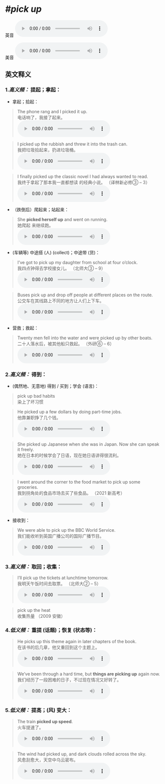 # ***\#pick up*** 
英音
<audio src="./media/pick up1.aac" controls="controls"></audio>

美音
<audio src="./media/pick up2.aac" controls="controls"></audio>



  

英文释义
---
### 1.*高义频：* **提起；拿起：**  

- 拿起；拾起：

 > The phone rang and I picked it up.   
 > 电话响了，我接了起来。    
<audio src="./media/pick-11.aac" controls="controls"></audio>

 > I picked up the rubbish and threw it into the trash can.   
 > 我把垃圾拾起来，扔进垃圾桶。    
<audio src="./media/pick-12.aac" controls="controls"></audio>

 > I finally picked up the classic novel I had always wanted to read.  
 > 我终于拿起了那本我一直都想读 的经典小说。  （译林新必修③ – 3）  
<audio src="./media/I finally picked up the classic novel I had always wanted to read2_AAC.aac" controls="controls"></audio>

- （跌倒后）爬起来；站起来：

 > She **picked herself up** and went on running.  
 > 她爬起 来继续跑。    
<audio src="./media/She picked herself up and went on running2_AAC.aac" controls="controls"></audio>

- (车辆等) 中途搭 (人) (collect)；中途带 (货)：

 > I’ve got to pick up my daughter from school at four o’clock.   
 > 我四点钟得去学校接女儿。  （北师大③ – 9）  
<audio src="./media/pick-14.aac" controls="controls"></audio>

 > Buses pick up and drop off people at different places on the route.   
 > 公交车在其线路上不同的地方让人们上下车。    
<audio src="./media/pick-15.aac" controls="controls"></audio>

- 营救；救起：

 > Twenty men fell into the water and were picked up by other boats.  
 > 二十人落水后，被其他船只救起。  （外研⑥ – 6）  
<audio src="./media/pick-16.aac" controls="controls"></audio>

### 2.*高义频：* **得到：**  

- (偶然地、无意地) 得到 / 买到；学会 (语言)：

 > pick up bad habits   
 > 染上了坏习惯    

 > He picked up a few dollars by doing part-time jobs.  
 > 他靠兼职挣了几个钱。    
<audio src="./media/pick-17.aac" controls="controls"></audio>

 > She picked up Japanese when she was in Japan. Now she can speak it freely.   
 > 她在日本的时候学会了日语，现在她日语讲得很流利。    
<audio src="./media/pick-18.aac" controls="controls"></audio>

 > I went around the corner to the food market to pick up some groceries.  
 > 我到拐角处的食品市场去买了些食品。  （2021 新高考）  
<audio src="./media/I went around the corner to the food market to pick up some groceries2_AAC.aac" controls="controls"></audio>

- 接收到：

 > We were able to pick up the BBC World Service.   
 > 我们能收听到英国广播公司的国际广播节目。    
<audio src="./media/pick-20.aac" controls="controls"></audio>

### 3.*高义频：* **取回；收集：**  

 > I’ll pick up the tickets at lunchtime tomorrow.   
 > 我明天午饭时间去取票。  （北师大② – 5）  
<audio src="./media/pick-21.aac" controls="controls"></audio>

 > pick up the heat    
 > 收集热量  （2009 安徽）  

### 4.*低义频：* **重提 (话题)；恢复 (状态等)：**  

 > He picks up this theme again in later chapters of the book.   
 > 在该书的后几章，他又重回到这个主题上。    
<audio src="./media/pick-22.aac" controls="controls"></audio>

 > We’ve been through a hard time, but **things are picking up** again now.  
 > 我们经历了一段困难的日子，不过现在情况又好转了。    
<audio src="./media/We’ve been through a hard time_AAC.aac" controls="controls"></audio>

### 5.*低义频：* **提高；(风) 变大：**  

 > The train **picked up speed**.   
 > 火车提速了。    
<audio src="./media/pick-24.aac" controls="controls"></audio>

 > The wind had picked up, and dark clouds rolled across the sky.   
 > 风愈刮愈大，天空中乌云密布。    
<audio src="./media/pick-25.aac" controls="controls"></audio>


